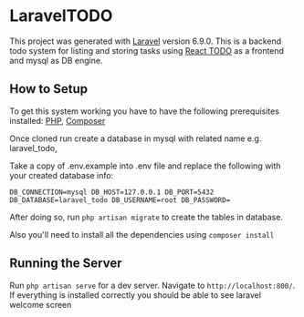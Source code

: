 # LaravelTODO

This project was generated with [Laravel](https://laravel.com/) version 6.9.0.
This is a backend todo system for listing and storing tasks using 
[React TODO](https://github.com/MohamdFawaz/react-todo) as a frontend and mysql as DB engine.

## How to Setup

To get this system working you have to have the following prerequisites installed:
[PHP](https://www.php.net/),
[Composer](https://getcomposer.org/)

Once cloned run create a database in mysql with related name e.g. laravel_todo,

Take a copy of .env.example into .env file and replace the following with your created database info:

`DB_CONNECTION=mysql
 DB_HOST=127.0.0.1
 DB_PORT=5432
 DB_DATABASE=laravel_todo
 DB_USERNAME=root
 DB_PASSWORD=
`

After doing so, run `php artisan migrate` to create the tables in database.

Also you'll need to install all the dependencies using `composer install` 

## Running the Server

Run `php artisan serve` for a dev server. Navigate to `http://localhost:800/`.
If everything is installed correctly you should be able to see laravel welcome screen


